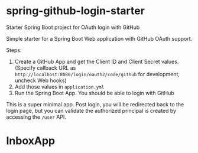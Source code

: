 # spring-github-login-starter
Starter Spring Boot project for OAuth login with GitHub

Simple starter for a Spring Boot Web application with GitHub OAuth support.

Steps:
1. Create a GitHub App and get the Client ID and Client Secret values. (Specify callback URL as `http://localhost:8080/login/oauth2/code/github` for development, uncheck Web hooks)
2. Add those values in `application.yml`
3. Run the Spring Boot App. You should be able to login with GitHub

This is a super minimal app. Post login, you will be redirected back to the login page, but you can validate the authorized principal is created by accessing the `/user` API. 
# InboxApp
